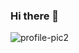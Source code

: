 ### Hi there 👋

<!--
**alynhunzai/alynhunzai** is a ✨ _special_ ✨ repository because its `README.md` (this file) appears on your GitHub profile.

Here are some ideas to get you started:

- 🔭 I’m currently working on ...
- 🌱 I’m currently learning ...
- 👯 I’m looking to collaborate on ...
- 🤔 I’m looking for help with ...
- 💬 Ask me about ...
- 📫 How to reach me: ...
- 😄 Pronouns: ...
- ⚡ Fun fact: ...
-->
![profile-pic2](https://github.com/alynhunzai/alynhunzai/assets/85054532/2d76f85d-ec52-4d25-8e62-fba378d8d97c)
